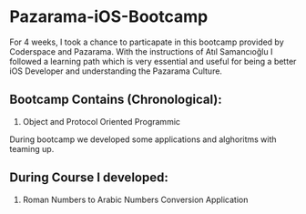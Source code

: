 # Pazarama-iOS-Bootcamp
For 4 weeks, I took a chance to particapate in this bootcamp provided by Coderspace and Pazarama. With the instructions of Atıl Samancıoğlu I followed a learning path which is very essential and useful for being a better iOS Developer and understanding the Pazarama Culture.

## Bootcamp Contains (Chronological):
1. Object and Protocol Oriented Programmic

During bootcamp we developed some applications and alghoritms with teaming up.
## During Course I developed:
1. Roman Numbers to Arabic Numbers Conversion Application
